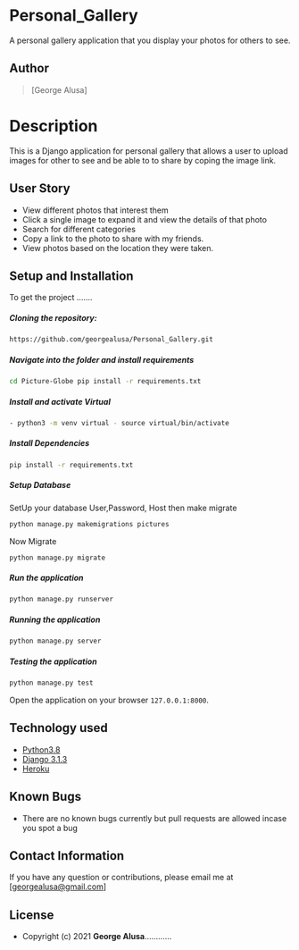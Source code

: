 # Personal_Gallery
A personal gallery application that you display your photos for others to see.

## Author  
  
>[George Alusa]
  
# Description  
This is a Django application for personal gallery that allows a user to upload images for other to see and be able to to share by coping the image link.
  
 
## User Story  
  
* View different photos that interest them  
* Click a single image to expand it and view the details of that photo  
* Search for different categories   
* Copy a link to the photo to share with my friends.  
* View photos based on the location they were taken.  
  

  
## Setup and Installation  
To get the project .......  
  
##### Cloning the repository:  
 ```bash 
 https://github.com/georgealusa/Personal_Gallery.git 
```
##### Navigate into the folder and install requirements  
 ```bash 
cd Picture-Globe pip install -r requirements.txt 
```
##### Install and activate Virtual  
 ```bash 
- python3 -m venv virtual - source virtual/bin/activate  
```  
##### Install Dependencies  
 ```bash 
 pip install -r requirements.txt 
```  
 ##### Setup Database  
  SetUp your database User,Password, Host then make migrate  
 ```bash 
python manage.py makemigrations pictures 
 ``` 
 Now Migrate  
 ```bash 
 python manage.py migrate 
```
##### Run the application  
 ```bash 
 python manage.py runserver 
``` 
##### Running the application  
 ```bash 
 python manage.py server 
```
##### Testing the application  
 ```bash 
 python manage.py test 
```
Open the application on your browser `127.0.0.1:8000`.  
  
  
## Technology used  
  
* [Python3.8](https://www.python.org/)  
* [Django 3.1.3](https://docs.djangoproject.com/en/2.2/)  
* [Heroku](https://heroku.com)  
  
  
## Known Bugs  
* There are no known bugs currently but pull requests are allowed incase you spot a bug  
  
## Contact Information   
If you have any question or contributions, please email me at [georgealusa@gmail.com]  
  
## License 

* Copyright (c) 2021 **George Alusa**............
